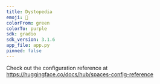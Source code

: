 ```yaml
---
title: Dystopedia
emoji: 👀
colorFrom: green
colorTo: purple
sdk: gradio
sdk_version: 3.1.6
app_file: app.py
pinned: false
---
```


Check out the configuration reference at https://huggingface.co/docs/hub/spaces-config-reference
